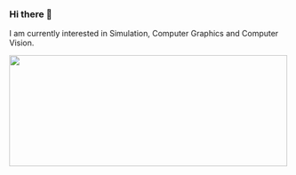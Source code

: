 ### Hi there 👋

I am currently interested in Simulation, Computer Graphics and Computer Vision.

<img src="https://github-readme-stats.vercel.app/api?username=Sicheng-Wei" width="500" height="200"/>

